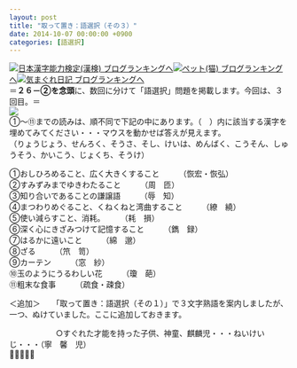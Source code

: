 ```yaml
---
layout: post
title: "取って置き：語選択（その３）"
date: 2014-10-07 00:00:00 +0900
categories: [語選択]
---
```


[![](/syuusyuu9701/assets/images/取って置き：語選択（その３）-br_c_3028_1.gif)](http://blog.with2.net/link.php?1659096:3028 "日本漢字能力検定(漢検) ブログランキングへ")[日本漢字能力検定(漢検) ブログランキングへ](http://blog.with2.net/link.php?1659096:3028)[![](/syuusyuu9701/assets/images/取って置き：語選択（その３）-br_c_1348_1.gif)](http://blog.with2.net/link.php?1659096:1348 "ペット(猫) ブログランキングへ")[ペット(猫) ブログランキングへ](http://blog.with2.net/link.php?1659096:1348)[![](/syuusyuu9701/assets/images/取って置き：語選択（その３）-br_c_9257_1.gif)](http://blog.with2.net/link.php?1659096:9257 "気まぐれ日記 ブログランキングへ")[気まぐれ日記 ブログランキングへ](http://blog.with2.net/link.php?1659096:9257)　　  
＝**２６－②を念頭**に、数回に分けて「語選択」問題を掲載します。今回は、３回目。＝  
![](/syuusyuu9701/assets/images/取って置き：語選択（その３）-5f16c73df7d6cc67495a53620e07ec79.jpg)  
①～⑪までの読みは、順不同で下記の中にあります。（　）内に該当する漢字を埋めてみてください・・・マウスを動かせば答えが見えます。  
（りょうじょう、せんろく、そうさ、そし、けいは、めんばく、こうそん、しゅうそう、かいこう、じょくち、そうけ）  
  
①おしひろめること、広く大きくすること　　　（恢宏・恢弘）  
②すみずみまでゆきわたること　　　（周　匝）  
③知り合いであることの謙譲語　　　（辱　知）  
④まつわりめぐること、くねくねと湾曲すること　　　（繚　繞）  
⑤使い減らすこと、消耗。　　　（耗　損）  
⑥深く心にきざみつけて記憶すること　　　（鐫　録）  
⑦はるかに遠いこと　　　（綿　邈）  
⑧ざる　　　（笊　笥）  
⑨カーテン　　　（窓　紗）  
⑩玉のようにうるわしい花　　　（瓊　葩）  
⑪粗末な食事　　　（疏食・疎食）  
  
  
＜追加＞　　「取って置き：語選択（その１）」で３文字熟語を案内しましたが、一つ、ぬけていました。ここに追加しておきます。  
  
　　　　　　○すぐれた才能を持った子供、神童、麒麟児・・・ねいけいじ・・・（寧　馨　児）  
👋👋👋👋👋  
  